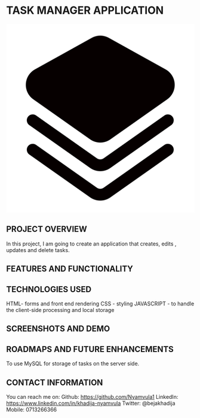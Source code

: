 # TASK MANAGER APPLICATION #
![link](IMAGES/task%20manager%20logo.png)

## PROJECT OVERVIEW ##
 In this project, I am going to create an application that creates, edits , updates and delete tasks.

## FEATURES AND FUNCTIONALITY ##


## TECHNOLOGIES USED ##
 HTML- forms and front end rendering
 CSS - styling
 JAVASCRIPT - to handle the client-side processing and local storage

## SCREENSHOTS AND DEMO ##


## ROADMAPS AND FUTURE ENHANCEMENTS
 To use MySQL for storage of tasks on the server side.

## CONTACT INFORMATION ##
 You can reach me on:
     Github: https://github.com/Nyamvula1
     LinkedIn: https://www.linkedin.com/in/khadija-nyamvula
     Twitter: @bejakhadija
     Mobile: 0713266366

